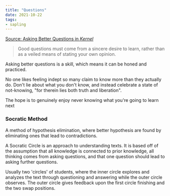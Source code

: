 ```yaml
---
title: "Questions"
date: 2021-10-22
tags:
- sapling
---
```


[Source: Asking Better Questions in *Kernel*](https://kernel.community/en/learn/module-2/better-questions)

> Good questions must come from a sincere desire to learn, rather than as a veiled means of stating your own opinion.

Asking better questions is a skill, which means it can be honed and practiced.

No one likes feeling indept so many claim to know more than they actually do. Don't lie about what you don't know, and instead celebrate a state of not-knowing, "for therein lies both truth and liberation". 

The hope is to genuinely enjoy never knowing what you're going to learn next

### Socratic Method
A method of hypothesis elimination, where better hypothesis are found by eliminating ones that lead to contradictions.

A Socratic Circle is an approach to understanding texts. It is based off of the assumption that all knowledge is connected to prior knowledge, all thinking comes from asking questions, and that one question should lead to asking further questions.

Usually two 'circles' of students, where the inner circle explores and analyzes the text through questioning and answering while the outer circle observes. The outer circle gives feedback upon the first circle finishing and the two swap positions.

